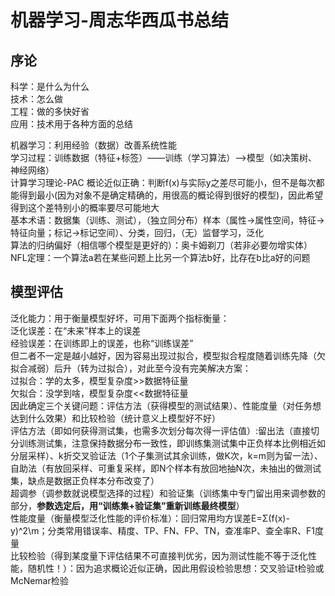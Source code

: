 # 机器学习-周志华西瓜书总结
## 序论
科学：是什么为什么<br/>
技术：怎么做<br/>
工程：做的多快好省<br/>
应用：技术用于各种方面的总结<br/>

机器学习：利用经验（数据）改善系统性能<br/>
学习过程：训练数据（特征+标签）——训练（学习算法）——>模型（如决策树、神经网络）<br/>
计算学习理论-PAC 概论近似正确：判断f(x)与实际y之差尽可能小，但不是每次都能得到最小(因为对象不是确定精确的，用很高的概论得到很好的模型)，因此希望得到这个差特别小的概率要尽可能地大<br/>
基本术语：数据集（训练、测试），（独立同分布）样本（属性->属性空间，特征->特征向量；标记->标记空间）、分类，回归，（无）监督学习，泛化<br/>
算法的归纳偏好（相信哪个模型是更好的）：奥卡姆剃刀（若非必要勿增实体）<br/>
NFL定理：一个算法a若在某些问题上比另一个算法b好，比存在b比a好的问题<br/>

## 模型评估
泛化能力：用于衡量模型好坏，可用下面两个指标衡量：<br/>
泛化误差：在“未来”样本上的误差<br/>
经验误差：在训练即上的误差，也称“训练误差”<br/>
但二者不一定是越小越好，因为容易出现过拟合，模型拟合程度随着训练先降（欠拟合减弱）后升（转为过拟合），对此至今没有完美解决方案：<br/>
过拟合：学的太多，模型复杂度>>数据特征量<br/>
欠拟合：没学到啥，模型复杂度<<数据特征量<br/>
因此确定三个关键问题：评估方法（获得模型的测试结果）、性能度量（对任务想达到什么效果）和比较检验（统计意义上模型好不好）<br/>
评估方法（即如何获得测试集，也需多次划分每次得一评估值）:留出法（直接切分训练测试集，注意保持数据分布一致性，即训练集测试集中正负样本比例相近如分层采样）、k折交叉验证法（1个子集测试其余训练，做K次，k=m则为留一法）、自助法（有放回采样、可重复采样，即N个样本有放回地抽N次，未抽出的做测试集，缺点是数据正负样本分布改变了）<br/>
超调参（调参数就说模型选择的过程）和验证集（训练集中专门留出用来调参数的部分，**参数选定后，用“训练集+验证集”重新训练最终模型**）<br/>
性能度量（衡量模型泛化性能的评价标准）：回归常用均方误差E=Σ(f(x)-y)^2\m；分类常用错误率、精度、TP、FN、FP、TN，查准率P、查全率R、F1度量<br/>
比较检验（得到某度量下评估结果不可直接判优劣，因为测试性能不等于泛化性能，随机性！）：因为追求概论近似正确，因此用假设检验思想：交叉验证t检验或McNemar检验<br/>












